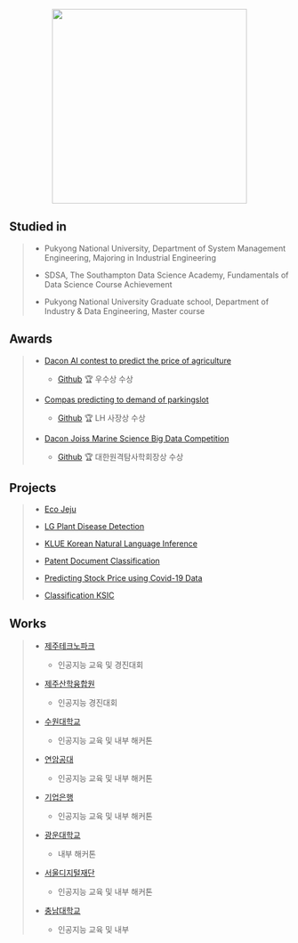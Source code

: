 <p align="center"><img src="https://github.com/jungsungmoon/jungsungmoon/blob/main/KakaoTalk_20220214_152219272.jpg" height="350" /></p>

## Studied in
> - Pukyong National University, Department of System Management Engineering, Majoring in Industrial Engineering
>
> - SDSA, The Southampton Data Science Academy, Fundamentals of Data Science Course Achievement
> 
> - Pukyong National University Graduate school, Department of Industry & Data Engineering, Master course

## Awards
> - [Dacon AI contest to predict the price of agriculture](https://dacon.io/competitions/official/235801/overview/description)
> 
>   - [Github](https://github.com/jungsungmoon/nongsan) 🏆 우수상 수상 
> - [Compas predicting to demand of parkingslot](https://compas.lh.or.kr/subj/competition/info?subjNo=SBJ_2107_003#)
> 
>   - [Github](https://github.com/jungsungmoon/parkingslot) 🏆 LH 사장상 수상 
> - [Dacon Joiss Marine Science Big Data Competition](https://dacon.io/competitions/official/235793/overview/description)
> 
>   - [Github](https://github.com/jungsungmoon/joiss) 🏆 대한원격탐사학회장상 수상 

## Projects
> - [Eco Jeju](https://github.com/jungsungmoon/ecojeju)
> 
> - [LG Plant Disease Detection](https://github.com/jungsungmoon/lg_farm)
> 
> - [KLUE Korean Natural Language Inference](https://github.com/jungsungmoon/KLUE)
> 
> - [Patent Document Classification](https://github.com/jungsungmoon/kobert_ipc_classification)
> 
> - [Predicting Stock Price using Covid-19 Data](https://github.com/jungsungmoon/stock_price)
> 
> - [Classification KSIC](https://github.com/jungsungmoon/SANUP)

## Works
> - [제주테크노파크](https://dacon.io/competitions/official/235985/overview/description)
>
>   - 인공지능 교육 및 경진대회
> - [제주산학융합원](https://dacon.io/competitions/official/236012/overview/description)
>
>   - 인공지능 경진대회
> - [수원대학교](https://dacon.io/competitions/open/235934/overview/description)
>
>   - 인공지능 교육 및 내부 해커톤
> - [연암공대](https://dacon.io/competitions/official/236001/overview/description)
>
>   - 인공지능 교육 및 내부 해커톤
> - [기업은행](https://dacon.io/competitions/official/235994/overview/description)
>
>   - 인공지능 교육 및 내부 해커톤
> - [광운대학교](https://dacon.io/competitions/official/235988/overview/description)
>
>   - 내부 해커톤
> - [서울디지털재단](https://dacon.io/competitions/official/235966/overview/description)
>
>   - 인공지능 교육 및 내부 해커톤
> - [충남대학교](https://dacon.io/competitions/official/236010/overview/description)
>
>   - 인공지능 교육 및 내부 
